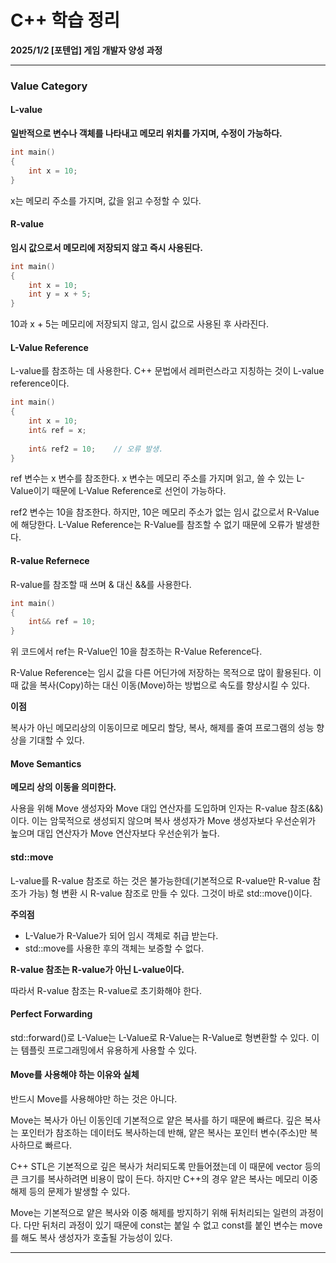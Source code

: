 # C++ 학습 정리

**2025/1/2 [포텐업] 게임 개발자 양성 과정**

---

### Value Category



#### L-value

**일반적으로 변수나 객체를 나타내고 메모리 위치를 가지며, 수정이 가능하다.**

```c++
int main()
{
	int x = 10;
}
```

x는 메모리 주소를 가지며, 값을 읽고 수정할 수 있다.



#### R-value

**임시 값으로서 메모리에 저장되지 않고 즉시 사용된다.**

```c++
int main()
{
	int x = 10;
	int y = x + 5;
}
```

10과 x + 5는 메모리에 저장되지 않고, 임시 값으로 사용된 후 사라진다.



#### L-Value Reference

L-value를 참조하는 데 사용한다. C++ 문법에서 레퍼런스라고 지칭하는 것이 L-value reference이다.

```c++
int main()
{
	int x = 10;
	int& ref = x;
	
	int& ref2 = 10;    // 오류 발생.
}
```

ref 변수는 x 변수를 참조한다. x 변수는 메모리 주소를 가지며 읽고, 쓸 수 있는 L-Value이기 때문에 L-Value Reference로 선언이 가능하다.

ref2 변수는 10을 참조한다. 하지만, 10은 메모리 주소가 없는 임시 값으로서 R-Value에 해당한다. L-Value Reference는 R-Value를 참조할 수 없기 때문에 오류가 발생한다.



#### R-value Refernece

R-value를 참조할 때 쓰며 & 대신 &&를 사용한다.

```c++
int main()
{
	int&& ref = 10;
}
```

위 코드에서 ref는 R-Value인 10을 참조하는 R-Value Reference다.

R-Value Reference는 임시 값을 다른 어딘가에 저장하는 목적으로 많이 활용된다. 이때 값을 복사(Copy)하는 대신 이동(Move)하는 방법으로 속도를 향상시킬 수 있다.



**이점**

복사가 아닌 메모리상의 이동이므로 메모리 할당, 복사, 해제를 줄여 프로그램의 성능 향상을 기대할 수 있다.



#### Move Semantics

**메모리 상의 이동을 의미한다.**

사용을 위해 Move 생성자와 Move 대입 연산자를 도입하며 인자는 R-value 참조(&&)이다. 이는 암묵적으로 생성되지 않으며 복사 생성자가 Move 생성자보다 우선순위가 높으며 대입 연산자가 Move 연산자보다 우선순위가 높다.



#### std::move

L-value를 R-value 참조로 하는 것은 불가능한데(기본적으로 R-value만 R-value 참조가 가능) 형 변환 시 R-value 참조로 만들 수 있다. 그것이 바로 std::move()이다.

**주의점**

- L-Value가 R-Value가 되어 임시 객체로 취급 받는다.
- std::move를 사용한 후의 객체는 보증할 수 없다.



**R-value 참조는 R-value가 아닌 L-value이다.**

따라서 R-value 참조는 R-value로 초기화해야 한다.



#### Perfect Forwarding

std::forward()로 L-Value는 L-Value로 R-Value는 R-Value로 형변환할 수 있다. 이는 템플릿 프로그래밍에서 유용하게 사용할 수 있다.



#### Move를 사용해야 하는 이유와 실체

반드시 Move를 사용해야만 하는 것은 아니다.

Move는 복사가 아닌 이동인데 기본적으로 얕은 복사를 하기 때문에 빠르다. 깊은 복사는 포인터가 참조하는 데이터도 복사하는데 반해, 얕은 복사는 포인터 변수(주소)만 복사하므로 빠르다.

C++ STL은 기본적으로 깊은 복사가 처리되도록 만들어졌는데 이 때문에 vector 등의 큰 크기를 복사하려면 비용이 많이 든다. 하지만 C++의 경우 얕은 복사는 메모리 이중 해제 등의 문제가 발생할 수 있다.

Move는 기본적으로 얕은 복사와 이중 해제를 방지하기 위해 뒤처리되는 일련의 과정이다. 다만 뒤처리 과정이 있기 때문에 const는  붙일 수 없고 const를 붙인 변수는 move를 해도 복사 생성자가 호출될 가능성이 있다.

---

